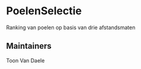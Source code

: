 # PoelenSelectie
Ranking van poelen op basis van drie afstandsmaten

## Maintainers 

Toon Van Daele
